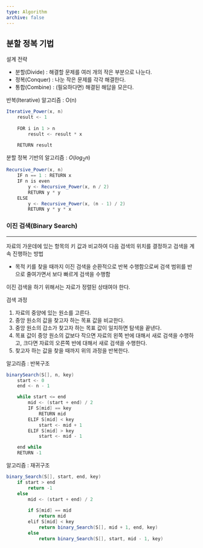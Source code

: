 ```yaml
---
type: Algorithm
archive: false
---
```

## 분할 정복 기법

설계 전략

- 분할(Divide) : 해결할 문제를 여러 개의 작은 부분으로 나눈다.
- 정복(Conquer) : 나눈 작은 문제를 각각 해결한다.
- 통합(Combine) : (필요하다면) 해결된 해답을 모은다.

  

반복(Iterative) 알고리즘 : O(n)

```Java
Iterative_Power(x, n)
	result <- 1
	
	FOR i in 1 > n
		result <- result * x

	RETURN result
```

  

분할 정복 기반의 알고리즘 : $O(log_2n)$﻿

```Java
Recursive_Power(x, n)
	IF n == 1 : RETURN x
	IF n is even
		y <- Recursive_Power(x, n / 2)
		RETURN y * y
	ELSE
		y <- Recursive_Power(x, (n - 1) / 2)
		RETURN y * y * x
```

  

### 이진 검색(Binary Search)

---

자료의 가운데에 있는 항목의 키 값과 비교하여 다음 검색의 위치를 결정하고 검색을 계속 진행하는 방법

- 목적 키를 찾을 때까지 이진 검색을 순환적으로 반복 수행함으로써 검색 범위를 반으로 줄여가면서 보다 빠르게 검색을 수행함

  

이진 검색을 하기 위해서는 자료가 정렬된 상태여야 한다.

검색 과정

1. 자료의 중양에 있는 원소를 고른다.
2. 중앙 원소의 값을 찾고자 하는 목표 값을 비교한다.
3. 중앙 원소의 갑소가 찾고자 하는 목표 값이 일치하면 탐색을 끝낸다.
4. 목표 값이 중앙 원소의 값보다 작으면 자료의 왼쪽 반에 대해서 새로 검색을 수행하고, 크다면 자료의 오른쪽 반에 대해서 새로 검색을 수행한다.
5. 찾고자 하는 값을 찾을 때까지 위의 과정을 반복한다.

  

알고리즘 : 반복구조

```Java
binarySearch(S[], n, key)
	start <- 0
	end <- n - 1

	while start <= end
		mid <- (start + end) / 2
		IF S[mid] == key
			RETURN mid
		ELIF S[mid] < key
			start <- mid + 1
		ELIF S[mid] > key
			start <- mid - 1

	end while
	RETURN -1
```

  

알고리즘 : 재귀구조

```Java
binary_Search(S[], start, end, key)
	if start > end
		return -1
	else
		mid <- (start + end) / 2
		
		if S[mid] == mid
			return mid
		elif S[mid] < key
			return binary_Search(S[], mid + 1, end, key)
		else
			return binary_Search(S[], start, mid - 1, key)
	
```